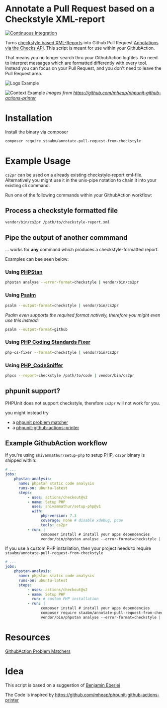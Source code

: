 # Annotate a Pull Request based on a Checkstyle XML-report

[![Continuous Integration](https://github.com/staabm/annotate-pull-request-from-checkstyle/workflows/Continuous%20Integration/badge.svg)](https://github.com/staabm/annotate-pull-request-from-checkstyle/actions)

Turns [checkstyle based XML-Reports](https://github.com/FriendsOfPHP/PHP-CS-Fixer/blob/master/doc/checkstyle.xsd) into Github Pull Request [Annotations via the Checks API](https://developer.github.com/v3/checks/).
This script is meant for use within your GithubAction.

That means you no longer search thru your GithubAction logfiles.
No need to interpret messages which are formatted differently with every tool.
Instead you can focus on your Pull Request, and you don't need to leave the Pull Request area.

![Logs Example](https://github.com/mheap/phpunit-github-actions-printer/blob/master/phpunit-printer-logs.png?raw=true)

![Context Example](https://github.com/mheap/phpunit-github-actions-printer/blob/master/phpunit-printer-context.png?raw=true)
_Images from https://github.com/mheap/phpunit-github-actions-printer_

# Installation

Install the binary via composer
```bash
composer require staabm/annotate-pull-request-from-checkstyle
```

# Example Usage

`cs2pr` can be used on a already existing checkstyle-report xml-file. Alternatively you might use it in the unix-pipe notation to chain it into your existing cli command.

Run one of the following commands within your GithubAction workflow:

## Process a checkstyle formatted file

```bash
vendor/bin/cs2pr /path/to/checkstyle-report.xml
```

## Pipe the output of another commmand

... works for __any__ command which produces a checkstyle-formatted report.

Examples can bee seen below:

### Using [PHPStan](https://github.com/phpstan/phpstan)

```bash
phpstan analyse --error-format=checkstyle | vendor/bin/cs2pr
```

### Using [Psalm](https://github.com/vimeo/psalm)

```bash
psalm --output-format=checkstyle | vendor/bin/cs2pr
```

_Psalm even supports the required format natively, therefore you might even use this instead:_

```bash
psalm --output-format=github
```

### Using [PHP Coding Standards Fixer](https://github.com/FriendsOfPHP/PHP-CS-Fixer)

```bash
php-cs-fixer --format=checkstyle | vendor/bin/cs2pr
```

### Using [PHP_CodeSniffer](https://github.com/squizlabs/PHP_CodeSniffer)

```bash
phpcs --report=checkstyle /path/to/code | vendor/bin/cs2pr
```

## phpunit support?

PHPUnit does not support checkstyle, therefore `cs2pr` will not work for you.

you might instead try
- a [phpunit problem matcher](https://github.com/shivammathur/setup-php#problem-matchers)
- a [phpunit-github-actions-printer](https://github.com/mheap/phpunit-github-actions-printer)

## Example GithubAction workflow


If you're using `shivammathur/setup-php` to setup PHP, `cs2pr` binary is shipped within:

```yml
# ...
jobs:
    phpstan-analysis:
      name: phpstan static code analysis
      runs-on: ubuntu-latest
      steps:
          - uses: actions/checkout@v2
          - name: Setup PHP
            uses: shivammathur/setup-php@v1
            with:
                php-version: 7.3
                coverage: none # disable xdebug, pcov
                tools: cs2pr
          - run: |
                composer install # install your apps dependencies
                vendor/bin/phpstan analyse --error-format=checkstyle | cs2pr
```

If you use a custom PHP installation, then your project needs to require `staabm/annotate-pull-request-from-checkstyle`

```yml
# ...
jobs:
    phpstan-analysis:
      name: phpstan static code analysis
      runs-on: ubuntu-latest
      steps:
          - uses: actions/checkout@v2
          - name: Setup PHP
            run: # custom PHP installation 
          - run: |
                composer install # install your apps dependencies
                composer require staabm/annotate-pull-request-from-checkstyle # install cs2pr
                vendor/bin/phpstan analyse --error-format=checkstyle | vendor/bin/cs2pr
```

# Resources

[GithubAction Problem Matchers](https://github.com/actions/toolkit/blob/master/docs/problem-matchers.md)

# Idea

This script is based on a suggestion of [Benjamin Eberlei](https://twitter.com/beberlei/status/1218970454557372416)

The Code is inspired by https://github.com/mheap/phpunit-github-actions-printer
